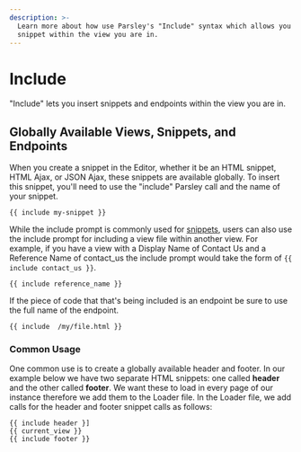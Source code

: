 ```yaml
---
description: >-
  Learn more about how use Parsley's "Include" syntax which allows you insert a
  snippet within the view you are in.
---
```


# Include

"Include" lets you insert snippets and endpoints within the view you are in.

## Globally Available Views, Snippets, and Endpoints

When you create a snippet in the Editor, whether it be an HTML snippet, HTML Ajax, or JSON Ajax, these snippets are available globally. To insert this snippet, you'll need to use the "include" Parsley call and the name of your snippet.

```text
{{ include my-snippet }}
```

While the include prompt is commonly used for [snippets](https://zesty.org/glossary#snippet), users can also use the include prompt for including a view file within another view. For example, if you have a view with a Display Name of Contact Us and a Reference Name of contact\_us the include prompt would take the form of `{{ include contact_us }}`.

```text
{{ include reference_name }}
```

If the piece of code that that's being included is an endpoint be sure to use the full name of the endpoint.

```text
{{ include  /my/file.html }}
```

### Common Usage

One common use is to create a globally available header and footer. In our example below we have two separate HTML snippets: one called **header** and the other called **footer**. We want these to load in every page of our instance therefore we add them to the Loader file. In the Loader file, we add calls for the header and footer snippet calls as follows:

```text
{{ include header }]
{{ current_view }}
{{ include footer }}
```

